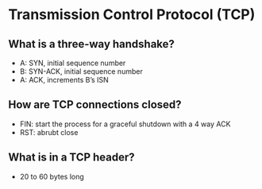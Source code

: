 # Transmission Control Protocol (TCP)

## What is a three-way handshake?
- A: SYN, initial sequence number
- B: SYN-ACK, initial sequence number 
- A: ACK, increments B’s ISN

## How are TCP connections closed?
- FIN: start the process for a graceful shutdown with a 4 way ACK
- RST: abrubt close

## What is in a TCP header?
- 20 to 60 bytes long
